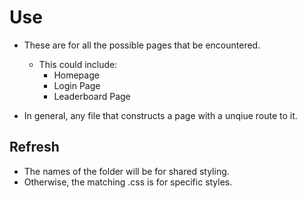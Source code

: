 # Use
- These are for all the possible pages that be encountered.
    - This could include:
        - Homepage
        - Login Page
        - Leaderboard Page

- In general, any file that constructs a page with a unqiue route to it.

## Refresh
- The names of the folder will be for shared styling.
- Otherwise, the matching .css is for specific styles.
